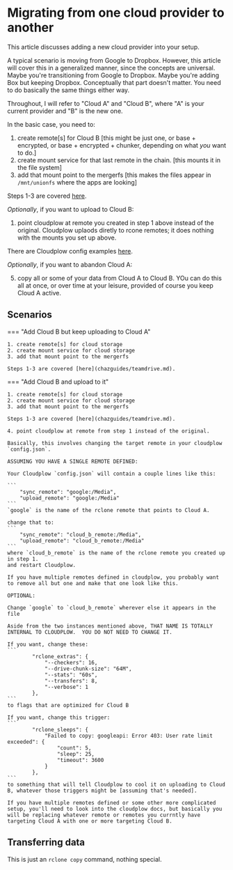 # Migrating from one cloud provider to another

This article discusses adding a new cloud provider into your setup.

A typical scenario is moving from Google to Dropbox.  However, this article will cover this in a generalized manner, since the concepts are universal.  Maybe you're transitioning from Google to Dropbox.  Maybe you're adding Box but keeping Dropbox.  Conceptually that part doesn't matter.  You need to do basically the same things either way.

Throughout, I will refer to "Cloud A" and "Cloud B", where "A" is your current provider and "B" is the new one.

In the basic case, you need to:

1. create remote[s] for Cloud B
   [this might be just one, or base + encrypted, or base + encrypted + chunker, depending on what *you* want to do.]
2. create mount service for that last remote in the chain.
   [this mounts it in the file system]
3. add that mount point to the mergerfs
   [this makes the files appear in `/mnt/unionfs` where the apps are looking]

Steps 1-3 are covered [here](chazguides/teamdrive.md).

_Optionally_, if you want to upload to Cloud B:

1. point cloudplow at remote you created in step 1 above instead of the original.
   Cloudplow uplaods diretly to rcone remotes; it does nothing with the mounts you set up above.

There are Cloudplow config examples [here](../cloudplow/md).

_Optionally_, if you want to abandon Cloud A:

5. copy all or some of your data from Cloud A to Cloud B.
   YOu can do this all at once, or over time at your leisure, provided of course you keep Cloud A active.

## Scenarios

=== "Add Cloud B but keep uploading to Cloud A"

    1. create remote[s] for cloud storage
    2. create mount service for cloud storage
    3. add that mount point to the mergerfs

    Steps 1-3 are covered [here](chazguides/teamdrive.md).

=== "Add Cloud B and upload to it"

    1. create remote[s] for cloud storage
    2. create mount service for cloud storage
    3. add that mount point to the mergerfs

    Steps 1-3 are covered [here](chazguides/teamdrive.md).
    
    4. point cloudplow at remote from step 1 instead of the original.

    Basically, this involves changing the target remote in your cloudplow `config.json`.

    ASSUMING YOU HAVE A SINGLE REMOTE DEFINED:

    Your Cloudplow `config.json` will contain a couple lines like this:

    ```
        "sync_remote": "google:/Media",
        "upload_remote": "google:/Media"
    ```
    `google` is the name of the rclone remote that points to Cloud A.
    
    change that to: 
    ```
        "sync_remote": "cloud_b_remote:/Media",
        "upload_remote": "cloud_b_remote:/Media"
    ```
    where `cloud_b_remote` is the name of the rclone remote you created up in step 1.
    and restart Cloudplow.

    If you have multiple remotes defined in cloudplow, you probably want to remove all but one and make that one look like this.

    OPTIONAL:

    Change `google` to `cloud_b_remote` wherever else it appears in the file
    
    Aside from the two instances mentioned above, THAT NAME IS TOTALLY INTERNAL TO CLOUDPLOW.  YOU DO NOT NEED TO CHANGE IT.

    If you want, change these:
    ```
            "rclone_extras": {
                "--checkers": 16,
                "--drive-chunk-size": "64M",
                "--stats": "60s",
                "--transfers": 8,
                "--verbose": 1
            },
    ```
    to flags that are optimized for Cloud B

    If you want, change this trigger:
    ```
            "rclone_sleeps": {
                "Failed to copy: googleapi: Error 403: User rate limit exceeded": {
                    "count": 5,
                    "sleep": 25,
                    "timeout": 3600
                }
            },
    ```
    to something that will tell Cloudplow to cool it on uploading to Cloud B, whatever those triggers might be [assuming that's needed].

    If you have multiple remotes defined or some other more complicated setup, you'll need to look into the cloudplow docs, but basically you will be replacing whatever remote or remotes you currntly have targeting Cloud A with one or more targeting Cloud B.

## Transferring data

This is just an `rclone copy` command, nothing special.

